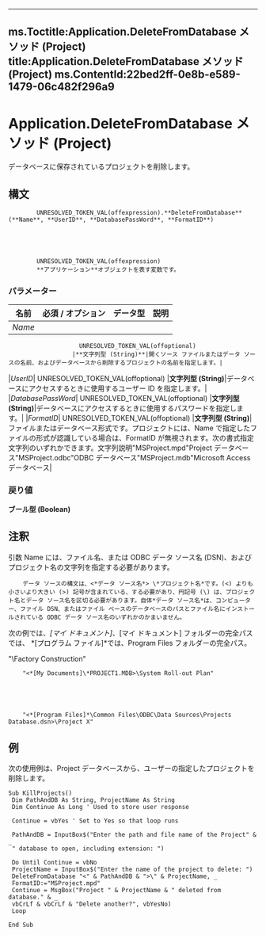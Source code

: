 

---
ms.Toctitle:Application.DeleteFromDatabase メソッド (Project)
title:Application.DeleteFromDatabase メソッド (Project)
ms.ContentId:22bed2ff-0e8b-e589-1479-06c482f296a9
---
# Application.DeleteFromDatabase メソッド (Project)




データベースに保存されているプロジェクトを削除します。

## 構文

            UNRESOLVED_TOKEN_VAL(offexpression).**DeleteFromDatabase**(**Name**, **UserID**, **DatabasePassWord**, **FormatID**)





            UNRESOLVED_TOKEN_VAL(offexpression)
            **アプリケーション**オブジェクトを表す変数です。

### パラメーター

|**名前**|**必須 / オプション**|**データ型**|**説明**|
|---|---|---|---|
|*Name*|
                        UNRESOLVED_TOKEN_VAL(offoptional)
                      |**文字列型 (String)**|開くソース ファイルまたはデータ ソースの名前、およびデータベースから削除するプロジェクトの名前を指定します。|
|*UserID*|
                        UNRESOLVED_TOKEN_VAL(offoptional)
                      |**文字列型 (String)**|データベースにアクセスするときに使用するユーザー ID を指定します。|
|*DatabasePassWord*|
                        UNRESOLVED_TOKEN_VAL(offoptional)
                      |**文字列型 (String)**|データベースにアクセスするときに使用するパスワードを指定します。|
|*FormatID*|
                        UNRESOLVED_TOKEN_VAL(offoptional)
                      |**文字列型 (String)**|ファイルまたはデータベース形式です。プロジェクトには、Name で指定したファイルの形式が認識している場合は、FormatID が無視されます。次の書式指定文字列のいずれかできます。文字列説明"MSProject.mpd"Project データベース"MSProject.odbc"ODBC データベース"MSProject.mdb"Microsoft Access データベース|



### 戻り値
**ブール型 (Boolean)**





## 注釈
引数 Name には、ファイル名、または ODBC データ ソース名 (DSN)、およびプロジェクト名の文字列を指定する必要があります。

        データ ソースの構文は、<*データ ソース名*> \*プロジェクト名*です。(<) よりも小さいより大きい (>) 記号が含まれている、する必要があり、円記号 (\) は、プロジェクト名とデータ ソース名を区切る必要があります。自体*データ ソース名*は、コンピューター、ファイル DSN、またはファイル ベースのデータベースのパスとファイル名にインストールされている ODBC データ ソース名のいずれかのかまいません。



次の例では、*[マイ ドキュメント]*、[マイ ドキュメント] フォルダーの完全パスでは、 *[プログラム ファイル]*では、Program Files フォルダーの完全パス。



"<Corporate SQL Database>\Factory Construction"




        "<*[My Documents]\*PROJECT1.MDB>\System Roll-out Plan"





        "<*[Program Files]*\Common Files\ODBC\Data Sources\Projects Database.dsn>\Project X"




## 例
次の使用例は、Project データベースから、ユーザーの指定したプロジェクトを削除します。

```vba
Sub KillProjects() 
 Dim PathAndDB As String, ProjectName As String 
 Dim Continue As Long ' Used to store user response 
 
 Continue = vbYes ' Set to Yes so that loop runs 
 
 PathAndDB = InputBox$("Enter the path and file name of the Project" & _ 
 " database to open, including extension: ") 
 
 Do Until Continue = vbNo 
 ProjectName = InputBox$("Enter the name of the project to delete: ") 
 DeleteFromDatabase "<" & PathAndDB & ">\" & ProjectName, _ 
 FormatID:="MSProject.mpd" 
 Continue = MsgBox("Project " & ProjectName & " deleted from database." & _ 
 vbCrLf & vbCrLf & "Delete another?", vbYesNo) 
 Loop 
 
End Sub
```





